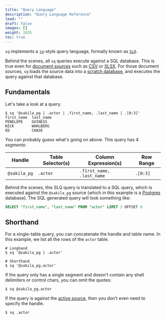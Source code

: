 ```yaml
---
title: "Query Language"
description: "Query Language Reference"
lead: ""
draft: false
images: []
weight: 1035
toc: true
---
```

`sq` implements a [`jq`](https://stedolan.github.io/jq/)-style query language, formally
known as [`SLQ`](https://github.com/neilotoole/sq/tree/master/grammar).

Behind the scenes, all `sq` queries execute against a SQL database. This is true even for
[document sources](/docs/concepts#document-source) such as [CSV](/docs/drivers/csv)
or [XLSX](/docs/drivers/xlsx). For those document
sources, `sq` loads the source data into a [scratch database](/docs/concepts#scratch-db),
and executes the query against that database.

## Fundamentals

Let's take a look at a query.

```shell
$ sq '@sakila_pg | .actor | .first_name, .last_name | .[0:3]'
first_name  last_name
PENELOPE    GUINESS
NICK        WAHLBERG
ED          CHASE
```

You can probably guess what's going on above. This query has 4 _segments_:

| Handle       | Table Selector(s) | Column Expression(s)      | Row Range |
|--------------|-------------------|---------------------------|-----------|
| `@sakila_pg` | `.actor`          | `.first_name, .last_name` | `.[0:3]`  |

Behind the scenes, this SLQ query is translated to a SQL query, which is executed
against the `@sakila_pg` source (which in this example is a [Postgres](/docs/drivers/postgres)
database). The SQL generated query will look something like:

```sql
SELECT "first_name", "last_name" FROM "actor" LIMIT 3 OFFSET 0
```

## Shorthand

For a single-table query, you can concatenate the handle and table name.
In this example, we list all the rows of the `actor` table.

```shell
# Longhand
$ sq '@sakila_pg | .actor'

# Shorthand
$ sq '@sakila_pg.actor'
```

If the query only has a single segment and doesn't contain any shell delimiters
or control chars, you can omit the quotes:

```shell
$ sq @sakila_pg.actor
```

If the query is against the [active source](/docs/cmd/src), then you don't even
need to specify the handle.

```shell
$ sq .actor
```

[//]: # (## Joins)

[//]: # ()
[//]: # (Use the `join` construct to join two tables, in a single data source, or across)

[//]: # (data sources.)

[//]: # ()
[//]: # (## Single-source join)

[//]: # ()
[//]: # (This example joins two tables in the same source.)

[//]: # ()
[//]: # (```shell)

[//]: # ()
[//]: # (```)

